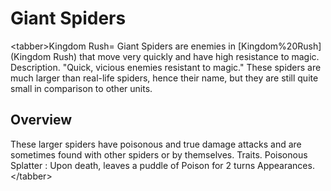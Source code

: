 # Giant Spiders

&lt;tabber&gt;Kingdom Rush=
Giant Spiders are enemies in [Kingdom%20Rush](Kingdom Rush) that move very quickly and have high resistance to magic.
Description.
"Quick, vicious enemies resistant to magic."
These spiders are much larger than real-life spiders, hence their name, but they are still quite small in comparison to other units.
## Overview

These larger spiders have poisonous and true damage attacks and are sometimes found with other spiders or by themselves.
Traits.
 Poisonous Splatter : Upon death, leaves a puddle of Poison for 2 turns
Appearances.
&lt;/tabber&gt;